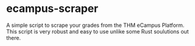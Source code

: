 # ecampus-scraper

A simple script to scrape your grades from the THM eCampus Platform. This script is very robust and easy to use unlike some Rust soulutions out there.
